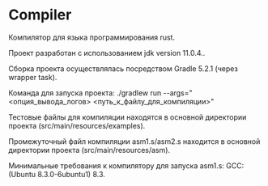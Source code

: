 # Compiler

Компилятор для языка программирования rust.

Проект разработан с использованием jdk version 11.0.4..

Сборка проекта осуществлялась посредством Gradle 5.2.1 (через wrapper task).

Команда для запуска проекта:
    ./gradlew run --args="<опция_вывода_логов> <путь_к_файлу_для_компиляции>"
    
Тестовые файлы для компиляции находятся в основной директории проекта (src/main/resources/examples).

Промежуточный файл компиляции asm1.s/asm2.s находится в основной директории проекта (src/main/resources/asm).

Минимальные требования к компилятору для запуска asm1.s: GCC: (Ubuntu 8.3.0-6ubuntu1) 8.3.
